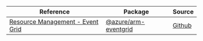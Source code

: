 | Reference | Package | Source |
|---|---|---|
|[Resource Management - Event Grid](arm-eventgrid-readme.md)|[@azure/arm-eventgrid](https://www.npmjs.com/package/@azure/arm-eventgrid)|[Github](https://github.com/Azure/azure-sdk-for-js/blob/main/sdk/eventgrid/arm-eventgrid)|
